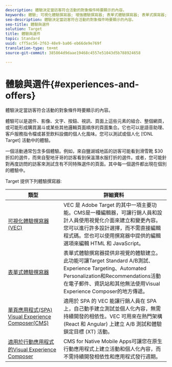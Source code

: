 ```yaml
---
description: 體驗決定當訪客符合活動的對象條件時要顯示的內容。
keywords: 體驗; 可視化體驗撰寫器; 增強體驗撰寫器; 表單式體驗撰寫器; 表單式撰寫器; 可視化撰寫; 體驗撰寫器; 混合內容, iFrame; iFrame 爆破; 爆破 iFrame; x-frame-options; x frame 選項; 跨來源; 跨來源問題; 驗證工作流程; IP 黑名單; IP 白名單
seo-description: 體驗決定當訪客符合活動的對象條件時要顯示的內容。
seo-title: 體驗與選件
solution: Target
title: 體驗與選件
topic: Standard
uuid: cff5ac56-2f63-48e9-ba06-eb66de9e769f
translation-type: tm+mt
source-git-commit: 385864d9daae19468c4557e51043d5b788924658

---
```



# 體驗與選件{#experiences-and-offers}

體驗決定當訪客符合活動的對象條件時要顯示的內容。

體驗可以是選件、影像、文字、按鈕、視訊、頁面上這些元素的組合、整個網頁，或可能形成購買漏斗或某些其他邏輯頁面順序的頁面集合。它也可以是語音助理、客戶服務指令檔或甚至飲料設備的個人化風味。您可以測試或個人化 [!DNL Target] 活動中的體驗。

一個活動通常包含多個體驗。例如，來自鹽湖城地區的訪客可能看到滑雪靴 $30 折扣的選件，而來自聖地牙哥的訪客看到保溫潛水服打折的選件。或者，您可能針對再度訪問的訪客來測試含有不同特殊選件的頁面。其中每一個選件都出現在個別的體驗中。

Target 提供下列體驗撰寫器:

| 類型 | 詳細資料 |
| --- | --- |
| [可視化體驗撰寫器 (VEC)](../c-experiences/c-visual-experience-composer/visual-experience-composer.md#concept_CF63320EB8924B2F9BDA3C72256DCE50) | VEC 是 Adobe Target 的其中一項主要功能。CMS是一種編輯器，可讓行銷人員和設計人員使用視覺化介面來建立和變更內容。您可以進行許多設計選擇，而不需直接編輯程式碼。您也可以使用撰寫器中提供的編輯選項來編輯 HTML 和 JavaScript。 |
| [表單式體驗撰寫器](../c-experiences/form-experience-composer.md#task_FAC842A6535045B68B4C1AD3E657E56E) | 表單式體驗撰寫器提供非視覺的體驗建立。此功能可讓Target Standard A/B測試、Experience Targeting、Automated Personalization和Recommendations活動在電子郵件、資訊站和其他無法使用Visual Experience Composer的地方傳遞。 |
| [單頁應用程式(SPA) Visual Experience Composer(CMS)](/help/c-experiences/spa-visual-experience-composer.md) | 適用於 SPA 的 VEC 能讓行銷人員在 SPA 上，自己動手建立測試並個人化內容，無需持續開發的相依性。VEC 可用來在熱門架構 (React 和 Angular) 上建立 A/B 測試和體驗鎖定目標 (XT) 活動。 |
| [適用於行動應用程式的Visual Experience Composer](/help/c-target-mobile-app/c-mobile-visual-experience-composer/mobile-visual-experience-composer.md) | CMS for Native Mobile Apps可讓您在原生行動應用程式上建立活動和個人化內容，而不需持續開發相依性和應用程式發行週期。 |


